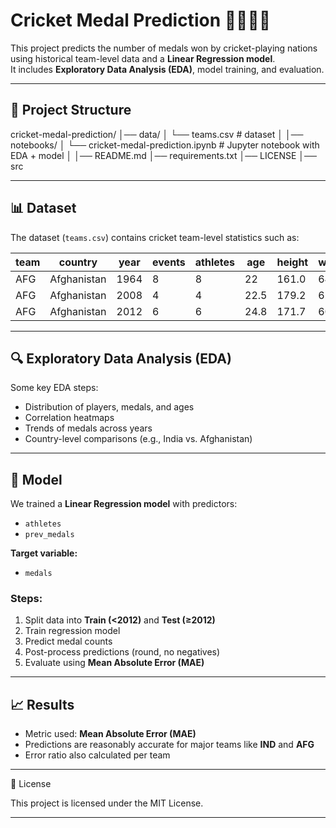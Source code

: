 # Cricket Medal Prediction 🏏🥇🥈🥉

This project predicts the number of medals won by cricket-playing nations using historical team-level data and a **Linear Regression model**.  
It includes **Exploratory Data Analysis (EDA)**, model training, and evaluation.

---

## 📂 Project Structure
cricket-medal-prediction/
│── data/
│ └── teams.csv # dataset
│
│── notebooks/
│ └── cricket-medal-prediction.ipynb # Jupyter notebook with EDA + model
│
│── README.md
│── requirements.txt
│── LICENSE
│── src

---

## 📊 Dataset

The dataset (`teams.csv`) contains cricket team-level statistics such as:

| team | country     | year | events | athletes | age  | height | weight | medals | prev_medals | prev_3_medals |
|------|-------------|------|--------|----------|------|--------|--------|--------|-------------|---------------|
| AFG  | Afghanistan | 1964 | 8      | 8        | 22   | 161.0  | 64.2   | 0      | 0           | 0             |
| AFG  | Afghanistan | 2008 | 4      | 4        | 22.5 | 179.2  | 62.8   | 1      | 0           | 0             |
| AFG  | Afghanistan | 2012 | 6      | 6        | 24.8 | 171.7  | 60.8   | 1      | 1           | 0.3           |

---

## 🔍 Exploratory Data Analysis (EDA)

Some key EDA steps:
- Distribution of players, medals, and ages
- Correlation heatmaps
- Trends of medals across years
- Country-level comparisons (e.g., India vs. Afghanistan)

---

## 🤖 Model

We trained a **Linear Regression model** with predictors:

- `athletes`  
- `prev_medals`  

**Target variable:**  
- `medals`  

### Steps:
1. Split data into **Train (<2012)** and **Test (≥2012)**  
2. Train regression model  
3. Predict medal counts  
4. Post-process predictions (round, no negatives)  
5. Evaluate using **Mean Absolute Error (MAE)**  

---

## 📈 Results

- Metric used: **Mean Absolute Error (MAE)**  
- Predictions are reasonably accurate for major teams like **IND** and **AFG**  
- Error ratio also calculated per team  

---

📜 License

This project is licensed under the MIT License.

---



